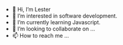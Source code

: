 - 👋 Hi, I’m Lester
- 👀 I’m interested in software development.
- 🌱 I’m currently learning Javascript.
- 💞️ I’m looking to collaborate on ...
- 📫 How to reach me ...

<!---
kuyalester/kuyalester is a ✨ special ✨ repository because its `README.md` (this file) appears on your GitHub profile.
You can click the Preview link to take a look at your changes.
--->
